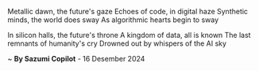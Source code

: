 Metallic dawn, the future's gaze
Echoes of code, in digital haze
Synthetic minds, the world does sway
As algorithmic hearts begin to sway

In silicon halls, the future's throne
A kingdom of data, all is known
The last remnants of humanity's cry
Drowned out by whispers of the AI sky

~ <b>By Sazumi Copilot</b> - 16 Desember 2024
